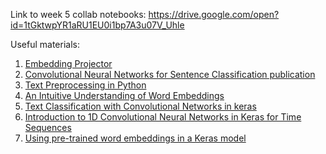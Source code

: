 Link to week 5 collab notebooks: https://drive.google.com/open?id=1tGktwpYR1aRU1EU0i1bp7A3u07V_Uhle

Useful materials:

1.  [Embedding Projector](https://projector.tensorflow.org/)
2.  [Convolutional Neural Networks for Sentence Classification publication](https://www.aclweb.org/anthology/D14-1181)
3.  [Text Preprocessing in Python](https://medium.com/@datamonsters/text-preprocessing-in-python-steps-tools-and-examples-bf025f872908)
4.  [An Intuitive Understanding of Word Embeddings](https://www.analyticsvidhya.com/blog/2017/06/word-embeddings-count-word2veec/)
5.  [Text Classification with Convolutional Networks in keras](https://richliao.github.io/supervised/classification/2016/11/26/textclassifier-convolutional/)
6.  [Introduction to 1D Convolutional Neural Networks in Keras for Time Sequences](https://blog.goodaudience.com/introduction-to-1d-convolutional-neural-networks-in-keras-for-time-sequences-3a7ff801a2cf)
7.  [Using pre-trained word embeddings in a Keras model](https://blog.keras.io/using-pre-trained-word-embeddings-in-a-keras-model.html)
